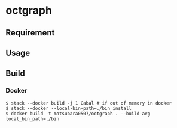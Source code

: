 # octgraph

## Requirement

## Usage

## Build

### Docker

```
$ stack --docker build -j 1 Cabal # if out of memory in docker
$ stack --docker --local-bin-path=./bin install
$ docker build -t matsubara0507/octgraph . --build-arg local_bin_path=./bin
```
